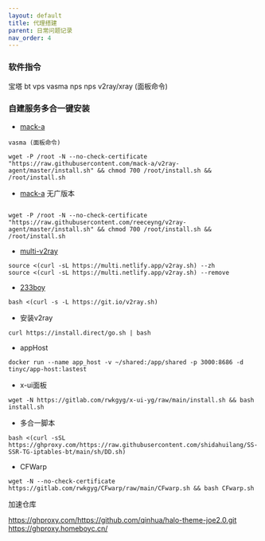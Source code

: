```yaml
---
layout: default
title: 代理搭建
parent: 日常问题记录
nav_order: 4
---
```


### 软件指令
宝塔 bt
vps vasma
nps nps
v2ray/xray  (面板命令)
### 自建服务多合一键安装

- [mack-a](https://github.com/mack-a/v2ray-agent)
```shell
vasma (面板命令) 

wget -P /root -N --no-check-certificate "https://raw.githubusercontent.com/mack-a/v2ray-agent/master/install.sh" && chmod 700 /root/install.sh && /root/install.sh
```

- [mack-a](https://github.com/mack-a/v2ray-agent) 无广版本
```shell

wget -P /root -N --no-check-certificate "https://raw.githubusercontent.com/reeceyng/v2ray-agent/master/install.sh" && chmod 700 /root/install.sh && /root/install.sh
```


- [multi-v2ray](https://github.com/Jrohy/multi-v2ray)
```shell
source <(curl -sL https://multi.netlify.app/v2ray.sh) --zh
source <(curl -sL https://multi.netlify.app/v2ray.sh) --remove
```

- [233boy](https://github.com/233boy/v2ray/wiki/V2Ray%E6%90%AD%E5%BB%BA%E8%AF%A6%E7%BB%86%E5%9B%BE%E6%96%87%E6%95%99%E7%A8%8B) 
``` shell
bash <(curl -s -L https://git.io/v2ray.sh)
```

-  安装v2ray

```shell
curl https://install.direct/go.sh | bash
```

- appHost 
```shell
docker run --name app_host -v ~/shared:/app/shared -p 3000:8686 -d tinyc/app-host:lastest
```
- x-ui面板
```shell
wget -N https://gitlab.com/rwkgyg/x-ui-yg/raw/main/install.sh && bash install.sh
```
* 多合一脚本
```shell
bash <(curl -sSL https://ghproxy.com/https://raw.githubusercontent.com/shidahuilang/SS-SSR-TG-iptables-bt/main/sh/DD.sh)
```
* CFWarp
```shell
wget -N --no-check-certificate https://gitlab.com/rwkgyg/CFwarp/raw/main/CFwarp.sh && bash CFwarp.sh
```

加速仓库

https://ghproxy.com/https://github.com/qinhua/halo-theme-joe2.0.git
https://ghproxy.homeboyc.cn/ 